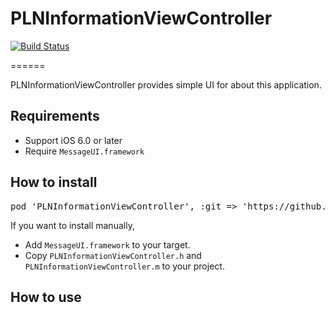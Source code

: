 # PLNInformationViewController
[![Build Status](https://travis-ci.org/palnyan/PLNInformationViewController.svg)](https://travis-ci.org/palnyan/PLNInformationViewController)

======

PLNInformationViewController provides simple UI for about this application.

## Requirements
* Support iOS 6.0 or later
* Require `MessageUI.framework`

## How to install
<pre>
pod 'PLNInformationViewController', :git => 'https://github.com/palnyan/PLNInformationViewController.git'
</pre>

If you want to install manually,
* Add `MessageUI.framework` to your target.
* Copy `PLNInformationViewController.h` and `PLNInformationViewController.m` to your project.

## How to use

